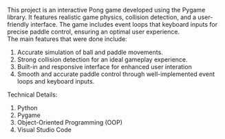 This project is an interactive Pong game developed using the Pygame library. It features realistic game physics, collision detection, and a user-friendly interface. The game includes event loops that keyboard inputs for precise paddle control, ensuring an optimal user experience.<br />
The main features that were done include:

1. Accurate simulation of ball and paddle movements.
2. Strong collision detection for an ideal gameplay experience.
3. Built-in and responsive interface for enhanced user interation
4. Smooth and accurate paddle control through well-implemented event loops and keyboard inputs.


Technical Details:
1. Python
2. Pygame
3. Object-Oriented Programming (OOP)
4. Visual Studio Code 

